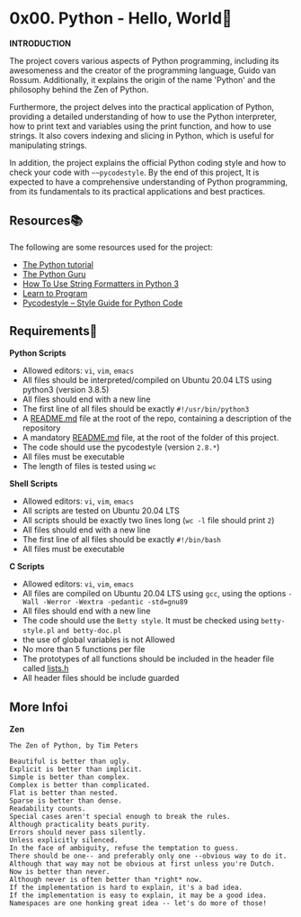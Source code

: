 # 0x00. Python - Hello, World:ocean:

**INTRODUCTION**

The project covers various aspects of Python programming, including its awesomeness and the creator of the programming language, Guido van Rossum. Additionally, it explains the origin of the name 'Python' and the philosophy behind the Zen of Python.

Furthermore, the project delves into the practical application of Python, providing a detailed understanding of how to use the Python interpreter, how to print text and variables using the print function, and how to use strings. It also covers indexing and slicing in Python, which is useful for manipulating strings.

In addition, the project explains the official Python coding style and how to check your code with `~~pycodestyle`. By the end of this project, It is expected to have a comprehensive understanding of Python programming, from its fundamentals to its practical applications and best practices.

## Resources:books:

The following are some resources used for the project:
- [The Python tutorial](https://docs.python.org/3/tutorial/index.html)
- [The Python Guru](https://thepythonguru.com/)
- [How To Use String Formatters in Python 3](https://realpython.com/python-f-strings/)
- [Learn to Program](https://youtube.com/playlist?list=PLGLfVvz_LVvTn3cK5e6LjhgGiSeVlIRwt)
- [Pycodestyle – Style Guide for Python Code](https://pypi.org/project/pycodestyle/)

## Requirements:pushpin:

**Python Scripts**
- Allowed editors: `vi`, `vim`, `emacs`
- All files should be interpreted/compiled on Ubuntu 20.04 LTS using python3 (version 3.8.5)
- All files should end with a new line
- The first line of all files should be exactly `#!/usr/bin/python3`
- A [README.md](../README.md) file at the root of the repo, containing a description of the repository
- A mandatory [README.md](./README.md) file, at the root of the folder of this project.
- The code should use the pycodestyle (version `2.8.*`)
- All files must be executable
- The length of files is tested using `wc`

**Shell Scripts**
- Allowed editors: `vi`, `vim`, `emacs`
- All scripts are tested on Ubuntu 20.04 LTS
- All scripts should be exactly two lines long (`wc -l` file should print `2`)
- All files should end with a new line
- The first line of all files should be exactly `#!/bin/bash`
- All files must be executable

**C Scripts**
- Allowed editors: `vi`, `vim`, `emacs`
- All files are compiled on Ubuntu 20.04 LTS using `gcc`, using the options `-Wall -Werror -Wextra -pedantic -std=gnu89`
- All files should end with a new line
- The code should use the `Betty style`. It must be checked using `betty-style.pl` `and betty-doc.pl`
- the use of global variables is not Allowed
- No more than 5 functions per file
- The prototypes of all functions should be included in the header file called [lists.h](./lists.h)
- All header files should be include guarded

## More Info:information_source:

**Zen**
```
The Zen of Python, by Tim Peters

Beautiful is better than ugly.
Explicit is better than implicit.
Simple is better than complex.
Complex is better than complicated.
Flat is better than nested.
Sparse is better than dense.
Readability counts.
Special cases aren't special enough to break the rules.
Although practicality beats purity.
Errors should never pass silently.
Unless explicitly silenced.
In the face of ambiguity, refuse the temptation to guess.
There should be one-- and preferably only one --obvious way to do it.
Although that way may not be obvious at first unless you're Dutch.
Now is better than never.
Although never is often better than *right* now.
If the implementation is hard to explain, it's a bad idea.
If the implementation is easy to explain, it may be a good idea.
Namespaces are one honking great idea -- let's do more of those!
```

